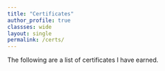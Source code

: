 ```yaml
---
title: "Certificates"
author_profile: true
classses: wide
layout: single
permalink: /certs/
---
```


The following are a list of certificates I have earned.
